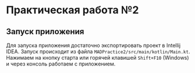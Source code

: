 # Практическая работа №2
## Запуск приложения
Для запуска приложения достаточно экспортировать проект в Intellij IDEA.
Запуск происходит из файла `MADPractice2/src/main/kotlin/Main.kt`. Нажимаем на кнопку старта или горячей клавишей `Shift+F10` (Windows) и через консоль работаем с приложением.
